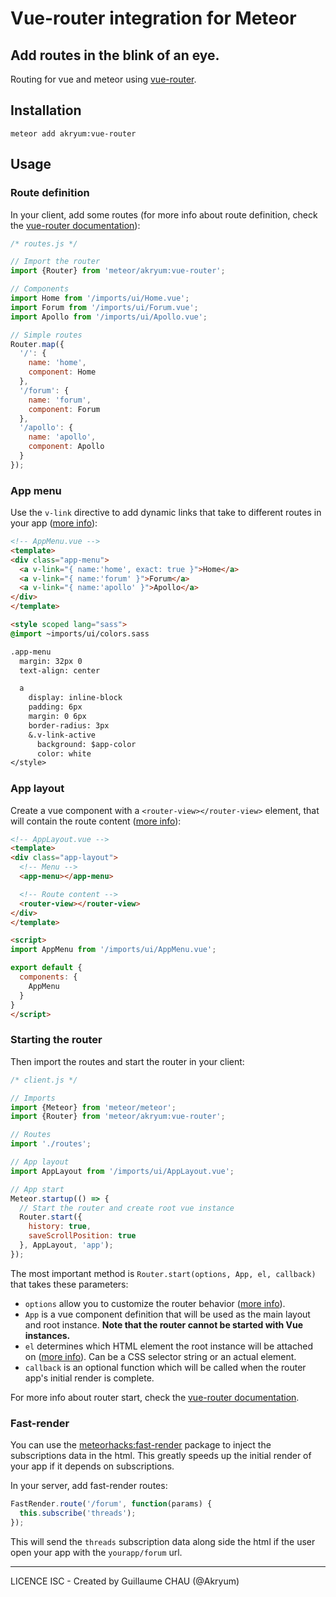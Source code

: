 # Vue-router integration for Meteor

## Add routes in the blink of an eye.
Routing for vue and meteor using [vue-router](https://github.com/vuejs/vue-router).

## Installation


    meteor add akryum:vue-router

## Usage

### Route definition

In your client, add some routes (for more info about route definition, check the [vue-router documentation](http://router.vuejs.org/en/nested.html)):

```javascript
/* routes.js */

// Import the router
import {Router} from 'meteor/akryum:vue-router';

// Components
import Home from '/imports/ui/Home.vue';
import Forum from '/imports/ui/Forum.vue';
import Apollo from '/imports/ui/Apollo.vue';

// Simple routes
Router.map({
  '/': {
    name: 'home',
    component: Home
  },
  '/forum': {
    name: 'forum',
    component: Forum
  },
  '/apollo': {
    name: 'apollo',
    component: Apollo
  }
});
```

### App menu

Use the `v-link` directive to add dynamic links that take to different routes in your app ([more info](http://router.vuejs.org/en/link.html)):

```html
<!-- AppMenu.vue -->
<template>
<div class="app-menu">
  <a v-link="{ name:'home', exact: true }">Home</a>
  <a v-link="{ name:'forum' }">Forum</a>
  <a v-link="{ name:'apollo' }">Apollo</a>
</div>
</template>

<style scoped lang="sass">
@import ~imports/ui/colors.sass

.app-menu
  margin: 32px 0
  text-align: center

  a
    display: inline-block
    padding: 6px
    margin: 0 6px
    border-radius: 3px
    &.v-link-active
      background: $app-color
      color: white
</style>
```

### App layout

Create a vue component with a `<router-view></router-view>` element, that will contain the route content ([more info](http://router.vuejs.org/en/view.html)):

```html
<!-- AppLayout.vue -->
<template>
<div class="app-layout">
  <!-- Menu -->
  <app-menu></app-menu>

  <!-- Route content -->
  <router-view></router-view>
</div>
</template>

<script>
import AppMenu from '/imports/ui/AppMenu.vue';

export default {
  components: {
    AppMenu
  }
}
</script>
```

### Starting the router

Then import the routes and start the router in your client:

```javascript
/* client.js */

// Imports
import {Meteor} from 'meteor/meteor';
import {Router} from 'meteor/akryum:vue-router';

// Routes
import './routes';

// App layout
import AppLayout from '/imports/ui/AppLayout.vue';

// App start
Meteor.startup(() => {
  // Start the router and create root vue instance
  Router.start({
    history: true,
    saveScrollPosition: true
  }, AppLayout, 'app');
});
```

The most important method is `Router.start(options, App, el, callback)` that takes these parameters:

 - `options` allow you to customize the router behavior ([more info](http://router.vuejs.org/en/options.html)).
 - `App` is a vue component definition that will be used as the main layout and root instance. **Note that the router cannot be started with Vue instances.**
 - `el` determines which HTML element the root instance will be attached on ([more info](https://vuejs.org/api/#el)). Can be a CSS selector string or an actual element.
 - `callback` is an optional function which will be called when the router app's initial render is complete.

For more info about router start, check the [vue-router documentation](http://router.vuejs.org/en/api/start.html).

### Fast-render

You can use the [meteorhacks:fast-render](https://github.com/kadirahq/fast-render) package to inject the subscriptions data in the html. This greatly speeds up the initial render of your app if it depends on subscriptions.

In your server, add fast-render routes:

```javascript
FastRender.route('/forum', function(params) {
  this.subscribe('threads');
});
```

This will send the `threads` subscription data along side the html if the user open your app with the `yourapp/forum` url.

---

LICENCE ISC - Created by Guillaume CHAU (@Akryum)
